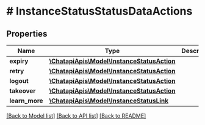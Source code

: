 # # InstanceStatusStatusDataActions

## Properties

Name | Type | Description | Notes
------------ | ------------- | ------------- | -------------
**expiry** | [**\ChatapiApis\Model\InstanceStatusAction**](InstanceStatusAction.md) |  | [optional]
**retry** | [**\ChatapiApis\Model\InstanceStatusAction**](InstanceStatusAction.md) |  | [optional]
**logout** | [**\ChatapiApis\Model\InstanceStatusAction**](InstanceStatusAction.md) |  | [optional]
**takeover** | [**\ChatapiApis\Model\InstanceStatusAction**](InstanceStatusAction.md) |  | [optional]
**learn_more** | [**\ChatapiApis\Model\InstanceStatusLink**](InstanceStatusLink.md) |  | [optional]

[[Back to Model list]](../../README.md#models) [[Back to API list]](../../README.md#endpoints) [[Back to README]](../../README.md)
